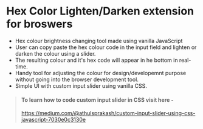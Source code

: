 # Hex Color Lighten/Darken extension for broswers
- Hex colour brightness changing tool made using vanilla JavaScript
- User can copy paste the hex colour code in the input field and lighten or darken the colour using a slider.
- The resulting colour and it's hex code will appear in he bottom in real-time. 
- Handy tool for adjusting the colour for design/developemnt purpose without going into the browser development tool.
- Simple UI with custom input slider using vanilla CSS.
> #### To learn how to code custom input slider in CSS visit here - 
> https://medium.com/@athulsprakash/custom-input-slider-using-css-javascript-7030e0c3130e
